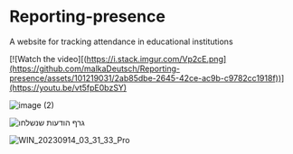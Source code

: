 # Reporting-presence
A website for tracking attendance in educational institutions

[![Watch the video][(https://i.stack.imgur.com/Vp2cE.png](https://github.com/malkaDeutsch/Reporting-presence/assets/101219031/2ab85dbe-2645-42ce-ac9b-c9782cc1918f))](https://youtu.be/vt5fpE0bzSY)




![image (2)](https://github.com/malkaDeutsch/Reporting-presence/assets/101219031/1d466d77-2ec6-4a24-9c77-abb5f65b735c)


![גרף הודעות שנשלחו](https://github.com/malkaDeutsch/Reporting-presence/assets/101219031/8a777e6f-0875-4e72-b6fa-779081b96b86)



![WIN_20230914_03_31_33_Pro](https://github.com/malkaDeutsch/Reporting-presence/assets/101219031/5c63a939-2586-48e7-b72b-2cc9d13ca741)
